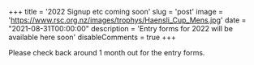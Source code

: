 +++
title = '2022 Signup etc coming soon'
slug = 'post'
image = 'https://www.rsc.org.nz/images/trophys/Haensli_Cup_Mens.jpg'
date = "2021-08-31T00:00:00"
description = 'Entry forms for 2022 will be available here soon'
disableComments = true
+++

Please check back around 1 month out for the entry forms.
